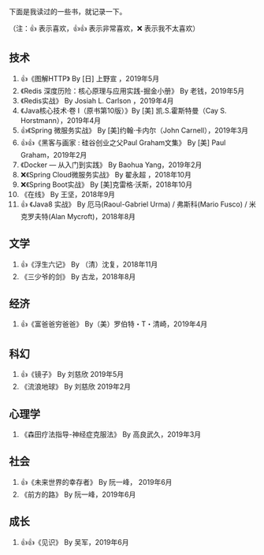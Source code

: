 下面是我读过的一些书，就记录一下。

（注：👍 表示喜欢，👍👍 表示非常喜欢，❌ 表示我不太喜欢）

## 技术

1. 👍《图解HTTP》 By [日] 上野宣 ，2019年5月
2. 《Redis 深度历险：核心原理与应用实践-掘金小册》 By 老钱，2019年5月 
3. 《Redis实战》 By Josiah L. Carlson ，2019年4月
4. 《Java核心技术·卷 I（原书第10版）》By [美] 凯.S.霍斯特曼（Cay S. Horstmann），2019年4月
5. 👍《Spring 微服务实战》 By [美]约翰·卡内尔（John Carnell），2019年3月
6. 👍👍《黑客与画家 : 硅谷创业之父Paul Graham文集》 By [美] Paul Graham，2019年2月
7. 《Docker — 从入门到实践》 By Baohua Yang，2019年2月
8. ❌《Spring Cloud微服务实战》 By 翟永超 ，2018年10月
9. ❌《Spring Boot实战》 By [美]克雷格·沃斯，2018年10月
10. 《在线》 By 王坚，2018年9月
11. 👍 《Java8 实战》 By 厄马(Raoul-Gabriel Urma) / 弗斯科(Mario Fusco) / 米克罗夫特(Alan Mycroft)，2018年8月

## 文学

1. 👍《浮生六记》 By （清）沈复，2018年11月
2. 《三少爷的剑》 By 古龙，2018年8月


## 经济

1. 👍《富爸爸穷爸爸》 By（美）罗伯特・T・清崎，2019年4月

## 科幻

1. 👍《镜子》 By 刘慈欣 2019年5月
2. 《流浪地球》 By 刘慈欣 2019年2月

## 心理学

1. 《森田疗法指导-神经症克服法》 By 高良武久，2019年3月

## 社会

1. 👍《未来世界的幸存者》 By 阮一峰， 2019年6月
2. 《前方的路》 By 阮一峰，2019年6月

## 成长

1. 👍👍《见识》 By 吴军，2019年6月
